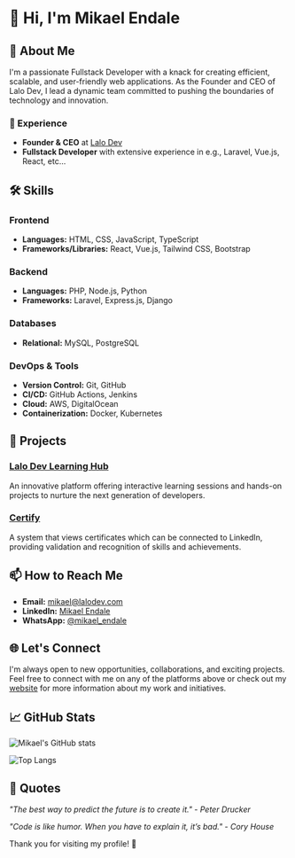 # 👋 Hi, I'm Mikael Endale

## 🚀 About Me

I'm a passionate Fullstack Developer with a knack for creating efficient, scalable, and user-friendly web applications. As the Founder and CEO of Lalo Dev, I lead a dynamic team committed to pushing the boundaries of technology and innovation. 

### 💼 Experience
- **Founder & CEO** at [Lalo Dev](https://lalodev.com)
- **Fullstack Developer** with extensive experience in   e.g., Laravel, Vue.js, React, etc...

## 🛠️ Skills

### Frontend
- **Languages:** HTML, CSS, JavaScript, TypeScript
- **Frameworks/Libraries:** React, Vue.js, Tailwind CSS, Bootstrap

### Backend
- **Languages:** PHP, Node.js, Python
- **Frameworks:** Laravel, Express.js, Django

### Databases
- **Relational:** MySQL, PostgreSQL
  
### DevOps & Tools
- **Version Control:** Git, GitHub
- **CI/CD:** GitHub Actions, Jenkins
- **Cloud:** AWS, DigitalOcean
- **Containerization:** Docker, Kubernetes

## 💼 Projects

### [Lalo Dev Learning Hub](https://lalodev.com/learning-hub)
An innovative platform offering interactive learning sessions and hands-on projects to nurture the next generation of developers.

### [Certify](https://certify.lalodev.com)
A system that views certificates which can be connected to LinkedIn, providing validation and recognition of skills and achievements.

## 📫 How to Reach Me

- **Email:** [mikael@lalodev.com](mailto:mikael@lalodev.com)
- **LinkedIn:** [Mikael Endale](https://linkedin.com/in/mikaelendale)
- **WhatsApp:** [@mikael_endale](https://wa.me/+251955133507)

## 🌐 Let's Connect

I'm always open to new opportunities, collaborations, and exciting projects. Feel free to connect with me on any of the platforms above or check out my [website](https://lalodev.com) for more information about my work and initiatives.
 
## 📈 GitHub Stats

![Mikael's GitHub stats](https://github-readme-stats.vercel.app/api?username=yourusername&show_icons=true&theme=radical)

![Top Langs](https://github-readme-stats.vercel.app/api/top-langs/?username=yourusername&layout=compact&theme=radical)

## 💬 Quotes

_"The best way to predict the future is to create it." - Peter Drucker_

_"Code is like humor. When you have to explain it, it’s bad." - Cory House_

Thank you for visiting my profile! 🙏
